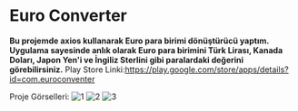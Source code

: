 # Euro Converter
 **Bu projemde axios kullanarak Euro para birimi dönüştürücü yaptım.**
**Uygulama sayesinde anlık olarak Euro para birimini Türk Lirası, Kanada Doları, Japon Yen'i ve İngiliz Sterlini gibi paralardaki değerini görebilirsiniz.**
Play Store Linki:https://play.google.com/store/apps/details?id=com.euroconventer

Proje Görselleri:
![1](https://user-images.githubusercontent.com/62023846/105481242-d65b2480-5cb7-11eb-9867-ee8254523c6e.png) 
![2](https://user-images.githubusercontent.com/62023846/105481272-df4bf600-5cb7-11eb-8e91-1afb0062d854.png) 
![3](https://user-images.githubusercontent.com/62023846/105481449-1d491a00-5cb8-11eb-92ac-efd2655ec8e7.png)



